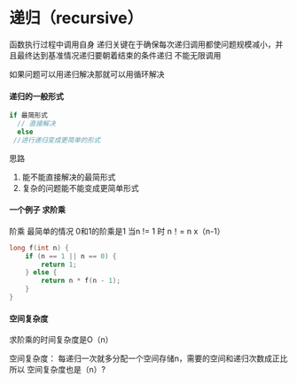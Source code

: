 # 递归（recursive）

函数执行过程中调用自身   递归关键在于确保每次递归调用都使问题规模减小，并且最终达到基准情况递归要朝着结束的条件递归 不能无限调用

如果问题可以用递归解决那就可以用循环解决

#### 递归的一般形式

```cpp
if 最简形式
  // 直接解决
  else 
 //进行递归变成更简单的形式 
```

思路

1. 能不能直接解决的最简形式
2. 复杂的问题能不能变成更简单形式

#### 一个例子 求阶乘

阶乘 最简单的情况  0和1的阶乘是1  当n    != 1 时 n！= n x（n-1）

```cpp
long f(int n) {
    if (n == 1 || n == 0) {
        return 1;
    } else {
        return n * f(n - 1);
    }
}
```

#### 空间复杂度

求阶乘的时间复杂度是O（n）

空间复杂度： 每递归一次就多分配一个空间存储n，需要的空间和递归次数成正比 所以 空间复杂度也是（n）?
